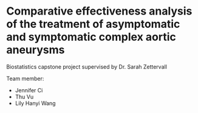 # Comparative effectiveness analysis of the treatment of asymptomatic and symptomatic complex aortic aneurysms

Biostatistics capstone project supervised by Dr. Sarah Zettervall

Team member: 

- Jennifer Ci
- Thu Vu
- Lily Hanyi Wang
